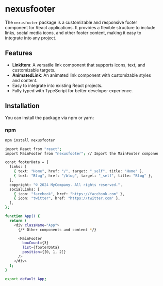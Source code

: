# nexusfooter

The `nexusfooter` package is a customizable and responsive footer component for React applications. It provides a flexible structure to include links, social media icons, and other footer content, making it easy to integrate into any project.

## Features

- **LinkItem**: A versatile link component that supports icons, text, and customizable targets.
- **AnimatedLink**: An animated link component with customizable styles and content.
- Easy to integrate into existing React projects.
- Fully typed with TypeScript for better developer experience.

## Installation

You can install the package via npm or yarn:

### npm

```bash
npm install nexusfooter

import React from "react";
import MainFooter from "nexusfooter"; // Import the MainFooter component

const footerData = {
  links: [
    { text: "Home", href: "/", target: "_self", title: "Home" },
    { text: "Blog", href: "/blog", target: "_self", title: "Blog" },
  ],
  copyright: "© 2024 MyCompany. All rights reserved.",
  socialLinks: [
    { icon: "facebook", href: "https://facebook.com" },
    { icon: "twitter", href: "https://twitter.com" },
  ],
};

function App() {
  return (
    <div className="App">
      {/* Other components and content */}

      <MainFooter
        boxCount={3}
        list={footerData}
        position={[0, 1, 2]}
      />
    </div>
  );
}

export default App;
```
